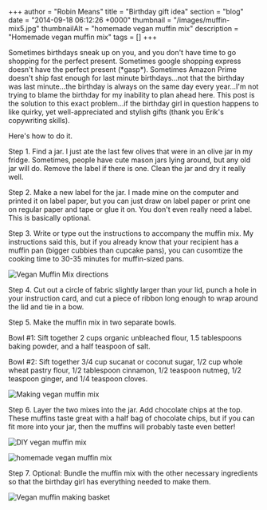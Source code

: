 +++
author = "Robin Means"
title = "Birthday gift idea"
section = "blog"
date = "2014-09-18 06:12:26 +0000"
thumbnail = "/images/muffin-mix5.jpg"
thumbnailAlt = "homemade vegan muffin mix"
description = "Homemade vegan muffin mix"
tags = []
+++

Sometimes birthdays sneak up on you, and you don't have time to go shopping for the perfect present. Sometimes google shopping express doesn't have the perfect present (\*gasp\*). Sometimes Amazon Prime doesn't ship fast enough for last minute birthdays...not that the birthday was last minute...the birthday is always on the same day every year...I'm not trying to blame the birthday for my inability to plan ahead here. This post is the solution to this exact problem...if the birthday girl in question happens to like quirky, yet well-appreciated and stylish gifts (thank you Erik's copywriting skills).

Here's how to do it.

Step 1. Find a jar. I just ate the last few olives that were in an olive jar in my fridge. Sometimes, people have cute mason jars lying around, but any old jar will do. Remove the label if there is one.&nbsp;Clean the jar and dry it really well.



Step 2. Make a new label for the jar. I made mine on the computer and printed it on label paper, but you can just draw on label paper or print one on regular paper and tape or glue it on. You don't even really need a label. This is basically optional.



Step 3. Write or type out the instructions to accompany the muffin mix. My instructions said this, but if you already know that your recipient has a muffin pan (bigger cubbies than cupcake pans), you can cusomtize the cooking time to 30-35 minutes for muffin-sized pans.

![Vegan Muffin Mix directions](/images/muffin-mix4.jpg)



Step 4. Cut out a circle of fabric slightly larger than your lid, punch a hole in your instruction card, and cut a piece of ribbon long enough to wrap around the lid and tie in a bow.



Step 5. Make the muffin mix in two separate bowls.

Bowl #1: Sift together 2 cups organic unbleached flour, 1.5 tablespoons baking powder, and a half teaspoon of salt.

Bowl #2: Sift together 3/4 cup sucanat or coconut sugar, 1/2 cup whole wheat pastry flour, 1/2 tablespoon cinnamon, 1/2 teaspoon nutmeg,&nbsp;1/2 teaspoon ginger, and 1/4 teaspoon cloves.

![Making vegan muffin mix](/images/muffin-mix1.jpg)

Step 6. Layer the two mixes into the jar. Add chocolate chips at the top. These muffins taste great with a half bag of chocolate chips, but if you can fit more into your jar, then the muffins will probably taste even better!

![DIY vegan muffin mix](/images/muffin-mix3.jpg)

![homemade vegan muffin mix](/images/muffin-mix5.jpg)

Step 7. Optional: Bundle the muffin mix with the other necessary ingredients so that the birthday girl has everything needed to make them.

![Vegan muffin making basket](/images/muffin-mix6.jpg)

